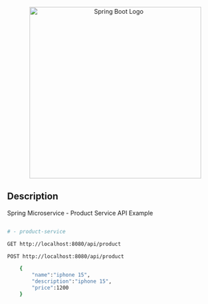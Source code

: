 <p align="center">
  <img src="https://i.imgur.com/Lxfk9IE.png" width="400" alt="Spring Boot Logo" />
</p>

## Description

Spring Microservice - Product Service API Example

```bash

# - product-service

GET http://localhost:8080/api/product

POST http://localhost:8080/api/product

    {
        "name":"iphone 15",
        "description":"iphone 15",
        "price":1200
    }
	
```